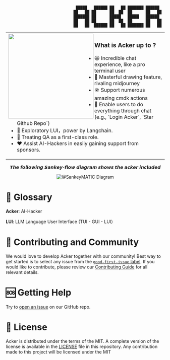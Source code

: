 ```shell
                               █████   ██████ ██   ██ ███████ ██████  
                              ██   ██ ██      ██  ██  ██      ██   ██ 
                              ███████ ██      █████   █████   ██████  
                              ██   ██ ██      ██  ██  ██      ██   ██ 
                              ██   ██  ██████ ██   ██ ███████ ██   ██ 
```


<p id="banner" align="center">

<table>
<tr>
<td>
<a href="#banner">
  <img align="left" src="https://github.com/ConnectAI-E/acker/assets/50035229/a00b3fa8-881a-4221-820d-4784d98a421e" height='270px'">
</a>
<h3><b>What is Acker up to ?</b></h3>
<ul>
    <li>😀 Incredible chat experience, like a pro terminal user</li>
    <li>🔫 Masterful drawing feature, rivaling midjourney</li>
    <li>🪖 Support numerous amazing cmdk actions</li>
    <li>🤞 Enable users to do everything through chat (e.g., `Login Acker`, `Star Github Repo`)</li>
    <li>🥁 Exploratory LUI，power by Langchain.</li>
    <li>🥡 Treating QA as a first-class role.</li>
    <li>❤️ Assist AI-Hackers in easily gaining support from sponsors.</li>
</ul>
<img width="1000" height="0">
</td>
</tr>
</table>
</p>

  
<p align="center">
  𝙏𝙝𝙚 𝙛𝙤𝙡𝙡𝙤𝙬𝙞𝙣𝙜 𝙎𝙖𝙣𝙠𝙚𝙮-𝙛𝙡𝙤𝙬 𝙙𝙞𝙖𝙜𝙧𝙖𝙢 𝙨𝙝𝙤𝙬𝙨 𝙩𝙝𝙚 𝙖𝙘𝙠𝙚𝙧 𝙞𝙣𝙘𝙡𝙪𝙙𝙚𝙙 
</p>


<p align="center">
  <img src="https://github.com/ConnectAI-E/Acker/assets/50035229/98c8f182-dc2f-4f4e-8352-1639c27fdd23" alt="@SankeyMATIC Diagram" />
</p>


                                        
# 🥷 Glossary

**Acker**: AI-Hacker

**LUI**: LLM Language User Interface (TUI - GUI - LUI）


# 🙌 Contributing and Community

We would love to develop Acker together with our community! Best way to get
started is to select any issue from the [`good-first-issue`
label](https://github.com/connectai-e/acker/labels/good%20first%20issue). If you
would like to contribute, please review our [Contributing
Guide](CONTRIBUTING.md) for all relevant details.

# 🆘 Getting Help

Try to [open an issue](https://github.com/connectai-e/acker/new/choose) on
our GitHub repo.

# 📜 License

Acker is distributed under the terms of the MIT.
A complete version of the license is available in the [LICENSE](LICENSE) file in
this repository. Any contribution made to this project will be licensed under
the MIT
